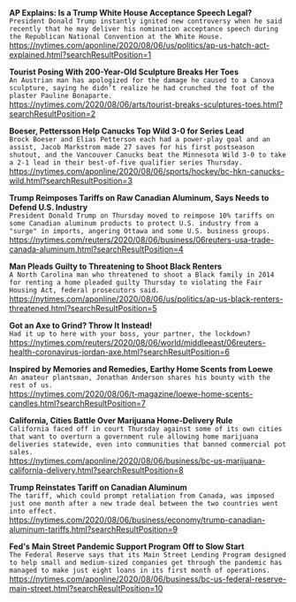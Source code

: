 **AP Explains: Is a Trump White House Acceptance Speech Legal?**\
`President Donald Trump instantly ignited new controversy when he said recently that he may deliver his nomination acceptance speech during the Republican National Convention at the White House.`\
https://nytimes.com/aponline/2020/08/06/us/politics/ap-us-hatch-act-explained.html?searchResultPosition=1

**Tourist Posing With 200-Year-Old Sculpture Breaks Her Toes**\
`An Austrian man has apologized for the damage he caused to a Canova sculpture, saying he didn’t realize he had crunched the foot of the plaster Pauline Bonaparte.`\
https://nytimes.com/2020/08/06/arts/tourist-breaks-sculptures-toes.html?searchResultPosition=2

**Boeser, Pettersson Help Canucks Top Wild 3-0 for Series Lead**\
`Brock Boeser and Elias Petterson each had a power-play goal and an assist, Jacob Markstrom made 27 saves for his first postseason shutout, and the Vancouver Canucks beat the Minnesota Wild 3-0 to take a 2-1 lead in their best-of-five qualifier series Thursday.`\
https://nytimes.com/aponline/2020/08/06/sports/hockey/bc-hkn-canucks-wild.html?searchResultPosition=3

**Trump Reimposes Tariffs on Raw Canadian Aluminum, Says Needs to Defend U.S. Industry**\
`President Donald Trump on Thursday moved to reimpose 10% tariffs on some Canadian aluminum products to protect U.S. industry from a "surge" in imports, angering Ottawa and some U.S. business groups.`\
https://nytimes.com/reuters/2020/08/06/business/06reuters-usa-trade-canada-aluminum.html?searchResultPosition=4

**Man Pleads Guilty to Threatening to Shoot Black Renters**\
`A North Carolina man who threatened to shoot a Black family in 2014 for renting a home pleaded guilty Thursday to violating the Fair Housing Act, federal prosecutors said.`\
https://nytimes.com/aponline/2020/08/06/us/politics/ap-us-black-renters-threatened.html?searchResultPosition=5

**Got an Axe to Grind? Throw It Instead!**\
`Had it up to here with your boss, your partner, the lockdown?`\
https://nytimes.com/reuters/2020/08/06/world/middleeast/06reuters-health-coronavirus-jordan-axe.html?searchResultPosition=6

**Inspired by Memories and Remedies, Earthy Home Scents from Loewe**\
`An amateur plantsman, Jonathan Anderson shares his bounty with the rest of us.`\
https://nytimes.com/2020/08/06/t-magazine/loewe-home-scents-candles.html?searchResultPosition=7

**California, Cities Battle Over Marijuana Home-Delivery Rule**\
`California faced off in court Thursday against some of its own cities that want to overturn a government rule allowing home marijuana deliveries statewide, even into communities that banned commercial pot sales. `\
https://nytimes.com/aponline/2020/08/06/business/bc-us-marijuana-california-delivery.html?searchResultPosition=8

**Trump Reinstates Tariff on Canadian Aluminum**\
`The tariff, which could prompt retaliation from Canada, was imposed just one month after a new trade deal between the two countries went into effect.`\
https://nytimes.com/2020/08/06/business/economy/trump-canadian-aluminum-tariffs.html?searchResultPosition=9

**Fed's Main Street Pandemic Support Program Off to Slow Start**\
`The Federal Reserve says that its Main Street Lending Program designed to help small and medium-sized companies get through the pandemic has managed to make just eight loans in its first month of operations.`\
https://nytimes.com/aponline/2020/08/06/business/bc-us-federal-reserve-main-street.html?searchResultPosition=10

